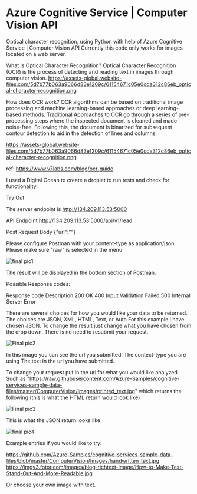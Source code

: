 # Azure Cognitive Service | Computer Vision API 
Optical character recognition, using Python with help of Azure Cognitive Service | Computer Vision API
Currently this code only works for images located on a web server.

What is Optical Character Recognition?
Optical Character Recognition (OCR) is the process of detecting and reading text in images through computer vision.
https://assets-global.website-files.com/5d7b77b063a9066d83e1209c/61154671c05e0cda312c86eb_optical-character-recognition.png

How does OCR work?
OCR algorithms can be based on traditional image processing and machine learning-based approaches or deep learning-based methods.
Traditional Approaches to OCR go through a series of pre-processing steps where the inspected document is cleaned and made noise-free. Following this, the document is binarized for subsequent contour detection to aid in the detection of lines and columns.

https://assets-global.website-files.com/5d7b77b063a9066d83e1209c/61154671c05e0cda312c86eb_optical-character-recognition.png

ref: https://www.v7labs.com/blog/ocr-guide

I used a Digital Ocean to create a droplet to run tests and check for functionality.


Try Out

The server endpoint is 
http://134.209.113.53:5000

API Endpoint
http://134.209.113.53:5000/api/v1/read

Post Request Body
{"url":"<The url you would like the text converted from goes here>"}

Please configure Postman with your content-type as application/json.
Please make sure "raw" is selected in the menu


![final pic1](https://user-images.githubusercontent.com/122126853/236354162-d9eb5154-caac-40b2-bb51-f9ec9485e7a7.JPG)

The result will be displayed in the bottom section of Postman.

Possible Response codes:

Response code	Description
200		OK
400		Input Validation Failed
500		Internal Server Error


There are several choices for how you would like your data to be returned.  The choices are JSON, XML, HTML, Text, or Auto
For this example I have chosen JSON.  To change the result just change what you have chosen from the drop down.  There is no need to resubmit your request.

![Final pic2](https://user-images.githubusercontent.com/122126853/236354814-b7b71f2c-bce8-42a8-953c-72cf47ac6a55.JPG)

In this image you can see the url you submitted.
The contect-type you are using 
The text in the url you have submitted.

To change your request put in the url for what you would like analyzed.
Such as "https://raw.githubusercontent.com/Azure-Samples/cognitive-services-sample-data-files/master/ComputerVision/Images/printed_text.jpg"
which returns the following (this is what the HTML return would look like)

![Final pic3](https://user-images.githubusercontent.com/122126853/236356800-18b57918-7b77-4240-96c9-4468f520234c.JPG)

This is what the JSON return looks like

![final pic4](https://user-images.githubusercontent.com/122126853/236357032-ca951f16-237f-42da-a12d-ac567091d805.JPG)


Example entries if you would like to try:

https://github.com/Azure-Samples/cognitive-services-sample-data-files/blob/master/ComputerVision/Images/handwritten_text.jpg
https://imgv3.fotor.com/images/blog-richtext-image/How-to-Make-Text-Stand-Out-And-More-Readable.jpg

Or choose your own image with text.
